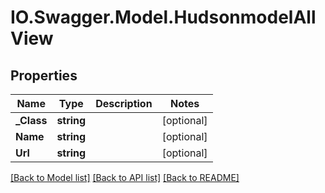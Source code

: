 # IO.Swagger.Model.HudsonmodelAllView
## Properties

Name | Type | Description | Notes
------------ | ------------- | ------------- | -------------
**_Class** | **string** |  | [optional] 
**Name** | **string** |  | [optional] 
**Url** | **string** |  | [optional] 

[[Back to Model list]](../README.md#documentation-for-models) [[Back to API list]](../README.md#documentation-for-api-endpoints) [[Back to README]](../README.md)

